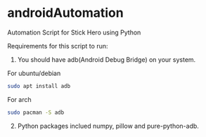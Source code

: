 # androidAutomation
Automation Script for Stick Hero using Python

Requirements for this script to run:  
1. You should have adb(Android Debug Bridge) on your system.  


For ubuntu/debian
  ```bash
  sudo apt install adb
  ```  
  
For arch
  ```bash
  sudo pacman -S adb
  ```

2. Python packages inclued numpy, pillow and pure-python-adb.
